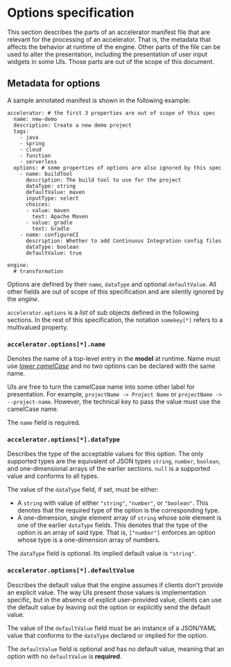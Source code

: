 # Options specification

This section describes the parts of an accelerator manifest file that are
relevant for the processing of an accelerator. That is, the metadata that affects
the behavior at runtime of the engine. Other parts of the file can be
used to alter the presentation, including the presentation of user
input widgets in some UIs. Those parts are out of the scope of this
document.

## <a id="metadata-for-options"></a> Metadata for options

A sample annotated manifest is shown in the following example:

```
accelerator: # the first 3 properties are out of scope of this spec
  name: new-demo
  description: Create a new demo project
  tags:
    - java
    - spring
    - cloud
    - function
    - serverless
  options: # some properties of options are also ignored by this spec
    - name: buildTool
      description: The build tool to use for the project
      dataType: string
      defaultValue: maven
      inputType: select
      choices:
      - value: maven
        text: Apache Maven
      - value: gradle
        text: Gradle
    - name: configureCI
      description: Whether to add Continuous Integration config files
      dataType: boolean
      defaultValue: true

engine:
  # transformation
```

Options are defined by their `name`, `dataType` and optional `defaultValue`.
All other fields are out of scope of this specification and are silently
ignored by the _engine_.

`accelerator.options` is a _list_ of sub objects defined in the following sections. In the rest of this
specification, the notation `somekey[*]` refers to a multivalued property.


### <a name="accelerator.options.name"></a>`accelerator.options[*].name`

Denotes the name of a top-level entry in the __model__ at runtime.
Name must use [_lower camelCase_](https://en.wikipedia.org/wiki/Camel_case)
and no two options can be declared with the same name.

UIs are free to turn the camelCase name into some other label for presentation.
For example, `projectName -> Project Name` or `projectName -> --project-name`.
However, the technical key to pass the value must use the camelCase name.

The `name` field is required.

### <a name="accelerator.options.dataType"></a> `accelerator.options[*].dataType`

Describes the type of the acceptable values for this option.
The only supported types are the equivalent of JSON types
`string`, `number`, `boolean`, and one-dimensional arrays of the earlier sections.
`null` is a supported value and conforms to all types.


The value of the `dataType` field, if set, must be either:

- A `string` with value of either `"string"`, `"number"`, or `"boolean"`.
  This denotes that the required type of the option is the corresponding type.
- A one-dimension, single element array of `string` whose sole element is one
  of the earlier `dataType` fields. This denotes that the type of the option is an array of
  said type. That is, `["number"]` enforces an option whose type is a
  one-dimension array of numbers.

The `dataType` field is optional. Its implied default value is `"string"`.

### <a name="accelerator.options.defaultValue"></a>`accelerator.options[*].defaultValue`

Describes the default value that the engine assumes if clients
don't provide an explicit value. The way UIs present those values
is implementation specific, but in the absence of explicit user-provided
value, clients can use the default value by leaving out the option or explicitly send the default value.

The value of the `defaultValue` field must be an instance of a JSON/YAML
value that conforms to the `dataType` declared or implied for the option.

The `defaultValue` field is optional and has no default value, meaning that an option
with no `defaultValue` is __required__.
